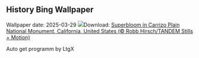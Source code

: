 ## History Bing Wallpaper
Wallpaper date: 2025-03-29
![](https://www.bing.com/th?id=OHR.CarrizoBloom_EN-IN0314971879_UHD.jpg&w=1000)Download: [Superbloom in Carrizo Plain National Monument, California, United States (© Robb Hirsch/TANDEM Stills + Motion)](https://www.bing.com/th?id=OHR.CarrizoBloom_EN-IN0314971879_UHD.jpg)

Auto get programm by LtgX

